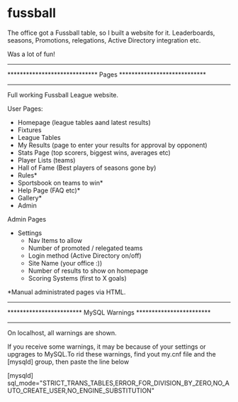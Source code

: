 # fussball
The office got a Fussball table, so I built a website for it. Leaderboards, seasons, Promotions, relegations, Active Directory integration etc. 

Was a lot of fun!

****************************************************************
***************************** Pages ****************************
****************************************************************

Full working Fussball League website.

User Pages:
- Homepage (league tables aand latest results)
- Fixtures
- League Tables
- My Results (page to enter your results for approval by opponent)
- Stats Page (top scorers, biggest wins, averages etc)
- Player Lists (teams)
- Hall of Fame (Best players of seasons gone by)
- Rules*
- Sportsbook on teams to win*
- Help Page (FAQ etc)*
- Gallery*
- Admin

Admin Pages
- Settings
  - Nav Items to allow
  - Number of promoted / relegated teams
  - Login method (Active Directory on/off)
  - Site Name (your office :))
  - Number of results to show on homepage
  - Scoring Systems (first to X goals)

*Manual administrated pages via HTML.

****************************************************************
************************ MySQL Warnings ************************
****************************************************************

On localhost, all warnings are shown.

If you receive some warnings, it may be because of your settings or upgrages to MySQL.To rid these warnings, find yout my.cnf file and the [mysqld] group, then paste the line below

[mysqld]
sql_mode="STRICT_TRANS_TABLES,ERROR_FOR_DIVISION_BY_ZERO,NO_AUTO_CREATE_USER,NO_ENGINE_SUBSTITUTION"
